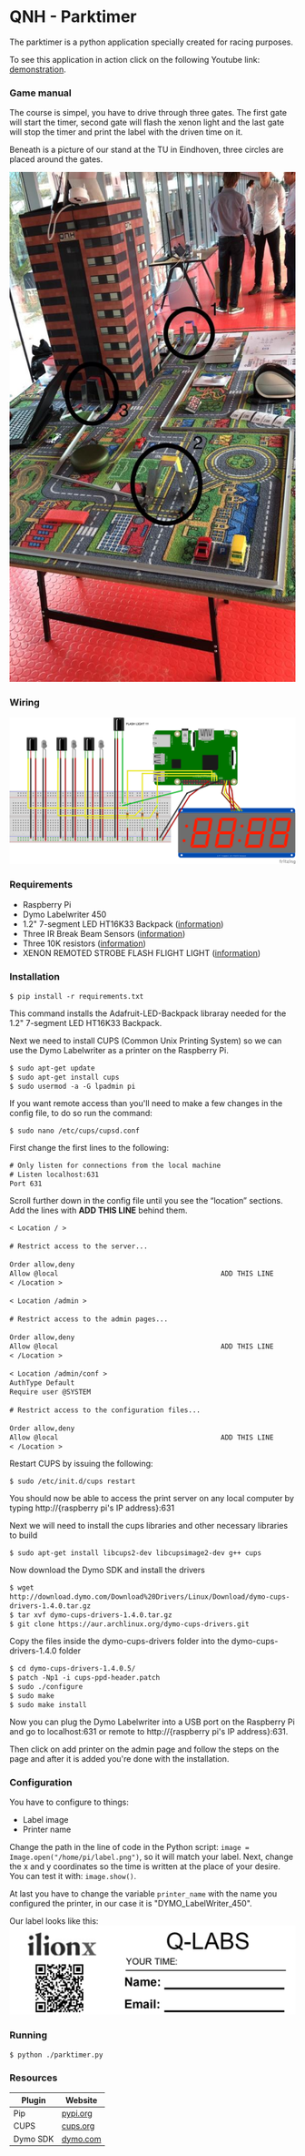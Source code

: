 # QNH - Parktimer

The parktimer is a python application specially created for racing purposes.

To see this application in action click on the following Youtube link: [demonstration](https://youtu.be/7e_Cq-uBEMg).

### Game manual

The course is simpel, you have to drive through three gates.
The first gate will start the timer, second gate will flash the xenon light and the last gate will stop the timer and print the label with the driven time on it.

Beneath is a picture of our stand at the TU in Eindhoven, three circles are placed around the gates.

![](../docs/images/Parktimer_stand.jpeg)

### Wiring

![](../docs/images/Parktimer_wiring.png)

### Requirements

- Raspberry Pi
- Dymo Labelwriter 450
- 1.2" 7-segment LED HT16K33 Backpack ([information](https://www.adafruit.com/product/1270))
- Three IR Break Beam Sensors ([information](https://www.adafruit.com/product/2168))
- Three 10K resistors ([information](https://www.adafruit.com/product/2784))
- XENON REMOTED STROBE FLASH FLIGHT LIGHT ([information](https://alexnld.com/product/xenon-remoted-strobe-flash-flight-light-with-bright-led-navigation-lights-for-fpv-racing/?gclid=Cj0KCQiA5NPjBRDDARIsAM9X1GJSL8wIRPIScwYFA2MiGTdIRPDuz0uGO0BjQvmzhfD8X3ETlRSgHoAaAkU9EALw_wcB))

### Installation

    $ pip install -r requirements.txt

This command installs the Adafruit-LED-Backpack libraray needed for the 1.2" 7-segment LED HT16K33 Backpack.

Next we need to install CUPS (Common Unix Printing System) so we can use the Dymo Labelwriter as a printer on the Raspberry Pi.

    $ sudo apt-get update
    $ sudo apt-get install cups
    $ sudo usermod -a -G lpadmin pi

If you want remote access than you'll need to make a few changes in the config file, to do so run the command:

    $ sudo nano /etc/cups/cupsd.conf

First change the first lines to the following:

```
# Only listen for connections from the local machine
# Listen localhost:631
Port 631
```

Scroll further down in the config file until you see the “location” sections. Add the lines with <b>ADD THIS LINE</b> behind them.

```
< Location / >

# Restrict access to the server...

Order allow,deny
Allow @local                                        ADD THIS LINE
< /Location >

< Location /admin >

# Restrict access to the admin pages...

Order allow,deny
Allow @local                                        ADD THIS LINE
< /Location >

< Location /admin/conf >
AuthType Default
Require user @SYSTEM

# Restrict access to the configuration files...

Order allow,deny
Allow @local                                        ADD THIS LINE
< /Location >
```

Restart CUPS by issuing the following:

    $ sudo /etc/init.d/cups restart

You should now be able to access the print server on any local computer by typing http://{raspberry pi's IP address}:631

Next we will need to install the cups libraries and other necessary libraries to build

    $ sudo apt-get install libcups2-dev libcupsimage2-dev g++ cups

Now download the Dymo SDK and install the drivers

    $ wget http://download.dymo.com/Download%20Drivers/Linux/Download/dymo-cups-drivers-1.4.0.tar.gz
    $ tar xvf dymo-cups-drivers-1.4.0.tar.gz
    $ git clone https://aur.archlinux.org/dymo-cups-drivers.git

Copy the files inside the dymo-cups-drivers folder into the dymo-cups-drivers-1.4.0 folder

    $ cd dymo-cups-drivers-1.4.0.5/
    $ patch -Np1 -i cups-ppd-header.patch
    $ sudo ./configure
    $ sudo make
    $ sudo make install

Now you can plug the Dymo Labelwriter into a USB port on the Raspberry Pi and go to localhost:631 or remote to http://{raspberry pi's IP address}:631.

Then click on add printer on the admin page and follow the steps on the page and after it is added you're done with the installation.

### Configuration

You have to configure to things:

- Label image
- Printer name

Change the path in the line of code in the Python script: `image = Image.open("/home/pi/label.png")`, so it will match your label.
Next, change the x and y coordinates so the time is written at the place of your desire. You can test it with: `image.show()`.

At last you have to change the variable `printer_name` with the name you configured the printer, in our case it is "DYMO_LabelWriter_450".

Our label looks like this:
![](../docs/images/label.png)

### Running

    $ python ./parktimer.py

### Resources

| Plugin   | Website             |
| -------- | ------------------- |
| Pip      | [pypi.org][pip]     |
| CUPS     | [cups.org][cups]    |
| Dymo SDK | [dymo.com][dymosdk] |

[pip]: https://pypi.org/project/pip/
[cups]: https://www.cups.org/
[dymosdk]: http://www.dymo.com/nl-NL/dymo-label-sdk-and-cups-drivers-for-linux-dymo-label-sdk-cups-linux-p--1
